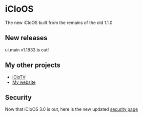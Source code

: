 # iCloOS

The new iCloOS built from the remains of the old 1.1.0
## New releases
ui.main v1.1833 is out!
## My other projects
* [iCloTV](https://github.com/iCloExecutable/iclotv)
* [My website](https://github.com/iCloExecutable/iclostudios.ml)
## Security
Now that iCloOS 3.0 is out, here is the new updated [security page](https://github.com/iCloExecutable/iCloOS/blob/master/SECURITY.md)
